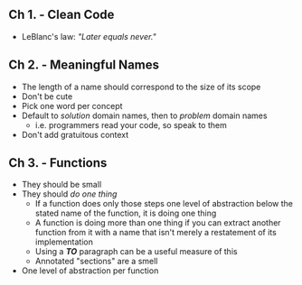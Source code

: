 Ch 1. - Clean Code
------------------
- LeBlanc's law: _"Later equals never."_

Ch 2. - Meaningful Names
------------------------
- The length of a name should correspond to the size of its scope
- Don't be cute
- Pick one word per concept
- Default to _solution_ domain names, then to _problem_ domain names
  - i.e. programmers read your code, so speak to them
- Don't add gratuitous context

Ch 3. - Functions
-----------------
- They should be small
- They should _do one thing_
  - If a function does only those steps one level of abstraction
    below the stated name of the function, it is doing one thing
  - A function is doing more than one thing if you can extract
    another function from it with a name that isn't merely a
    restatement of its implementation
  - Using a _**TO**_ paragraph can be a useful measure of this
  - Annotated "sections" are a smell
- One level of abstraction per function
